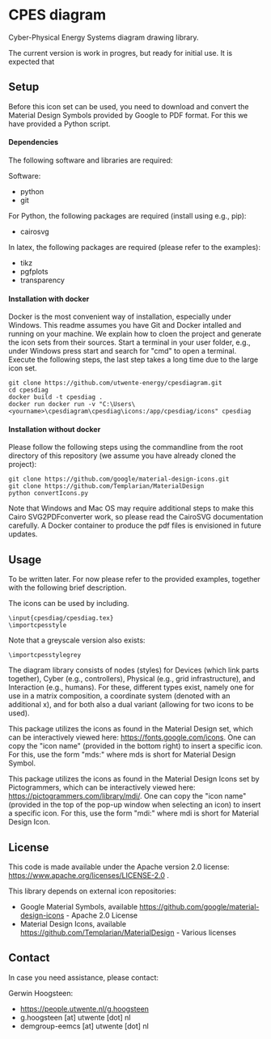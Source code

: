 # CPES diagram
Cyber-Physical Energy Systems diagram drawing library.

The current version is work in progres, but ready for initial use. It is expected that 

## Setup
Before this icon set can be used, you need to download and convert the Material Design Symbols provided by Google to PDF format. For this we have provided a Python script.

#### Dependencies
The following software and libraries are required:

Software:
- python
- git

For Python, the following packages are required (install using e.g., pip):
- cairosvg

In latex, the following packages are required (please refer to the examples):
- tikz
- pgfplots
- transparency


#### Installation with docker
Docker is the most convenient way of installation, especially under Windows. This readme assumes you have Git and Docker intalled and running on your machine. We explain how to cloen the project and generate the icon sets from their sources. Start a terminal in your user folder, e.g., under Windows press start and search for "cmd" to open a terminal. Execute the following steps, the last step takes a long time due to the large icon set.

    git clone https://github.com/utwente-energy/cpesdiagram.git
	cd cpesdiag
	docker build -t cpesdiag .
	docker run docker run -v "C:\Users\<yourname>\cpesdiagram\cpesdiag\icons:/app/cpesdiag/icons" cpesdiag


#### Installation without docker
Please follow the following steps using the commandline from the root directory of this repository (we assume you have already cloned the project):

    git clone https://github.com/google/material-design-icons.git
    git clone https://github.com/Templarian/MaterialDesign
    python convertIcons.py

Note that Windows and Mac OS may require additional steps to make this Cairo SVG2PDFconverter work, so please read the CairoSVG documentation carefully. A Docker container to produce the pdf files is envisioned in future updates.

## Usage
To be written later. For now please refer to the provided examples, together with the following brief description.

The icons can be used by including.
    
    \input{cpesdiag/cpesdiag.tex}
    \importcpesstyle
    
Note that a greyscale version also exists:

    \importcpesstylegrey

The diagram library consists of nodes (styles) for Devices (which link parts together), Cyber (e.g., controllers), Physical (e.g., grid infrastructure), and Interaction (e.g., humans). For these, different types exist, namely one for use in a matrix composition, a coordinate system (denoted with an additional x), and for both also a dual variant (allowing for two icons to be used).

This package utilizes the icons as found in the Material Design set, which can be interactively viewed here: https://fonts.google.com/icons. One can copy the "icon name" (provided in the bottom right) to insert a specific icon. For this, use the form "mds:<icon name>" where mds is short for Material Design Symbol.


This package utilizes the icons as found in the Material Design Icons set by Pictogrammers, which can be interactively viewed here: https://pictogrammers.com/library/mdi/. One can copy the "icon name" (provided in the top of the pop-up window when selecting an icon) to insert a specific icon. For this, use the form "mdi:<icon name>" where mdi is short for Material Design Icon.


## License

This code is made available under the Apache version 2.0 license: https://www.apache.org/licenses/LICENSE-2.0 .

This library depends on external icon repositories:
- Google Material Symbols, available https://github.com/google/material-design-icons - Apache 2.0 License
- Material Design Icons, available https://github.com/Templarian/MaterialDesign - Various licenses

## Contact
In case you need assistance, please contact:

Gerwin Hoogsteen:
- https://people.utwente.nl/g.hoogsteen
- g.hoogsteen [at] utwente [dot] nl
- demgroup-eemcs [at] utwente [dot] nl
